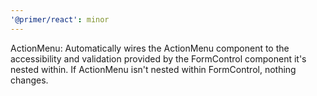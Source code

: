 ```yaml
---
'@primer/react': minor
---
```


ActionMenu: Automatically wires the ActionMenu component to the accessibility and validation provided by the FormControl component it's nested within. If ActionMenu isn't nested within FormControl, nothing changes.

